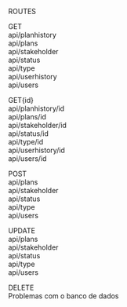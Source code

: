 ROUTES

GET<br/>
api/planhistory<br/>
api/plans<br/>
api/stakeholder<br/>
api/status<br/>
api/type<br/>
api/userhistory<br/>
api/users<br/>

GET{id}<br/>
api/planhistory/id<br/>
api/plans/id<br/>
api/stakeholder/id<br/>
api/status/id<br/>
api/type/id<br/>
api/userhistory/id<br/>
api/users/id<br/>

POST<br/>
api/plans<br/>
api/stakeholder<br/>
api/status<br/>
api/type<br/>
api/users<br/>

UPDATE<br/>
api/plans<br/>
api/stakeholder<br/>
api/status<br/>
api/type<br/>
api/users<br/>


DELETE<br/>
Problemas com o banco de dados

